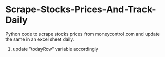 # Scrape-Stocks-Prices-And-Track-Daily
Python code to scrape stocks prices from moneycontrol.com and update the same in an excel sheet daily.

1. update "todayRow" variable accordingly
